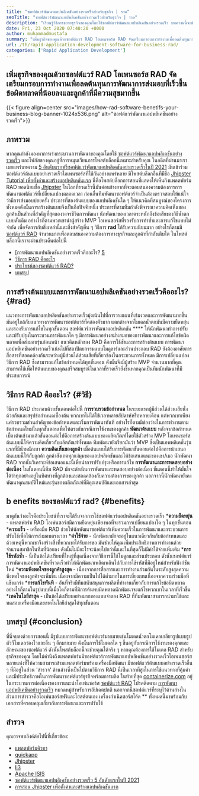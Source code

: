 ```yaml
---
title: "ซอฟต์แวร์พัฒนาแอปพลิเคชันอย่างรวดเร็วสำหรับธุรกิจ | ราด" 
seoTitle: "ซอฟต์แวร์พัฒนาแอปพลิเคชันอย่างรวดเร็วสำหรับธุรกิจ | ราด" 
description: "เรียนรู้วิธีการขยายธุรกิจของคุณโดยใช้ซอฟต์แวร์พัฒนาแอปพลิเคชันอย่างรวดเร็ว บทความนี้จะช่วยให้คุณเข้าใจวิธีการ RAD โอเพ่นซอร์ส" 
date: Fri, 23 Oct 2020 07:40:20 +0000
author: muhammadmustafa
summary: "เพิ่มธุรกิจของคุณด้วยซอฟต์แวร์ RAD โอเพนซอร์ส RAD จัดเตรียมกรอบการทำงานเพื่อลดต้นทุนการพัฒนาการส่งมอบที่เร็วขึ้นข้อผิดพลาดที่น้อยลงและลูกค้าที่มีความสุขมากขึ้น" 
url: /th/rapid-application-development-software-for-business-rad/
categories: ['Rapid Application Development']
---
```


## เพิ่มธุรกิจของคุณด้วยซอฟต์แวร์ RAD โอเพนซอร์ส RAD จัดเตรียมกรอบการทำงานเพื่อลดต้นทุนการพัฒนาการส่งมอบที่เร็วขึ้นข้อผิดพลาดที่น้อยลงและลูกค้าที่มีความสุขมากขึ้น

{{< figure align=center src="images/how-rad-software-benetifs-your-business-blog-banner-1024x536.png" alt="ซอฟต์แวร์พัฒนาแอปพลิเคชันอย่างรวดเร็ว">}}


## ภาพรวม
หากคุณกำลังมองหาการเร่งกระบวนการพัฒนาของคุณโดยใช้ [ซอฟต์แวร์พัฒนาแอปพลิเคชันอย่างรวดเร็ว][1] และโฟกัสของคุณอยู่ที่การหมุนเวียนการโพสต์บล็อกนี้เหมาะสำหรับคุณ ในอดีตที่ผ่านมาเราเผยแพร่บทความ [5 อันดับแรกฟรีซอฟต์แวร์พัฒนาแอปพลิเคชันอย่างรวดเร็วในปี 2021][2] มันเข้าร่วมซอฟต์แวร์ต้นแบบอย่างรวดเร็วโอเพนซอร์สที่ใช้กันอย่างแพร่หลาย มีโพสต์บล็อกอื่นที่มีชื่อ [Jhipster Tutorial เพื่อตั้งค่าและสร้างแอปพลิเคชันแรก][3] นี่คือโพสต์บล็อกการสอนที่แสดงให้เห็นถึงแพลตฟอร์ม RAD ยอดนิยมชื่อ [Jhipster][4]
ในโลกที่รวดเร็วนี้มันค่อนข้างยากที่จะตอบสนองความต้องการการพัฒนาซอฟต์แวร์ที่เปลี่ยนแปลงตลอดเวลา ก่อนอื่นทีมพัฒนาซอฟต์แวร์จำเป็นต้องตรวจสอบให้แน่ใจว่ามีการส่งมอบบ่อยครั้ง ประการที่สองต้นแบบของแอปพลิเคชันใด ๆ ให้แนวคิดที่สมบูรณ์ของโครงการทั้งหมดดังนั้นการสร้างต้นแบบจึงเป็นอีกปัจจัยหนึ่ง ประการที่สามทีมกำลังพิจารณาความคิดเห็นของลูกค้าเป็นส่วนที่สำคัญที่สุดของวงจรชีวิตการพัฒนา นักพัฒนาของเวลาตระหนักถึงข้อเสียของวิธีน้ำตกแบบดั้งเดิม อย่างไรก็ตามพวกเขานำผู้สร้าง MVP โอเพนซอร์สที่รองรับการทำซ้ำและการแก้ไขแบบไม่ จำกัด
เพื่อจัดการกับสิ่งเหล่านี้และสิ่งสำคัญอื่น ๆ วิธีการ **rad**  ได้รับความนิยมมาก อย่างไรก็ตามมี [ซอฟต์แวร์ RAD][1] จำนวนมากเพื่อตอบสนองความต้องการทางธุรกิจและลูกค้าที่กำลังเติบโต
ในโพสต์บล็อกนี้เราจะผ่านประเด็นต่อไปนี้
  * [การพัฒนาแอปพลิเคชันอย่างรวดเร็วคืออะไร? [5]
  * [วิธีการ RAD คืออะไร][6]
  * [ประโยชน์ของซอฟต์แวร์ RAD?][7]
  * [บทสรุป][8]

## การสร้างต้นแบบและการพัฒนาแอปพลิเคชันอย่างรวดเร็วคืออะไร?   {#rad}
แนวทางการพัฒนาแอปพลิเคชันอย่างรวดเร็วมุ่งเน้นไปที่การวางแผนที่เข้มงวดและการพัฒนามากขึ้น มันอยู่ใกล้กับแนวทางการพัฒนาซอฟต์แวร์ที่คล่องตัวมาก แตกต่างจากโมเดลน้ำตกมันมีความยืดหยุ่นและรองรับการแก้ไขในทุกขั้นตอน
ซอฟต์แวร์การพัฒนาแอปพลิเคชัน  ****  ให้นักพัฒนาทำการปรับและปรับปรุงในกระบวนการพัฒนาใด ๆ มีการพัฒนาอย่างสม่ำเสมอของการพัฒนาและการแก้ไขข้อผิดพลาดเพื่อส่งมอบรุ่นก่อนหน้า
แนวคิดหลักของ RAD คือการใช้ซ้ำและการสร้างต้นแบบ การพัฒนาแอปพลิเคชันอย่างรวดเร็วเน้นไปที่สถาปัตยกรรมแบบโมดูลาร์และส่วนประกอบ RAD ยังต้องอาศัยการสื่อสารที่สอดคล้องกันระหว่างผู้มีส่วนได้ส่วนเสียที่เกี่ยวข้องในกระบวนการทั้งหมด มีการเปลี่ยนแปลงวิธีการ RAD ซึ่งสามารถแก้ไขข้อกำหนดได้ทุกขั้นตอน ดังนั้นจึงมีผู้สร้าง MVP จำนวนมากที่คุณสามารถใช้เพื่อให้ต้นแบบของคุณเสร็จสมบูรณ์ในเวลาที่รวดเร็วยิ่งขึ้นหากคุณเป็นทีมนักพัฒนาที่มีประสบการณ์

## วิธีการ RAD คืออะไร?   {#วิธี}
วิธีการ RAD ประกอบด้วยขั้นตอนต่อไปนี้
**การรวบรวมข้อกำหนด** 
ในระยะแรกผู้มีส่วนได้ส่วนเสียนั่งด้วยกันและสรุปข้อกำหนดเบื้องต้น พวกเขาไม่ได้ใช้เวลาหลายสัปดาห์หรือหลายเดือน แต่พวกเขาเพียงแค่รวบรวมส่วนสำคัญของข้อกำหนดและเริ่มการพัฒนาทันที อย่างไรก็ตามมีช่องว่างในการทำงานตามข้อกำหนดใหม่ในทุกขั้นตอนเพื่อให้ตรงกับกรณีการใช้งานของลูกค้า
**พัฒนาต้นแบบ** 
หลังจากข้อกำหนดเบื้องต้นเข้ามาแล้วขั้นตอนต่อไปคือการสร้างต้นแบบของผลิตภัณฑ์โดยใช้ตัวสร้าง MVP โอเพนซอร์ส ต้นแบบนี้ให้ความคิดเกี่ยวกับผลิตภัณฑ์ทั้งหมด ทีมพัฒนายังเรียกมันว่า MVP ซึ่งเป็นแอพพลิเคชั่นรุ่นแรกที่มีน้ำหนักเบา
**ความคิดเห็นของลูกค้า** 
เมื่อต้นแบบได้รับการพัฒนาขั้นตอนต่อไปคือการนำเสนอต้นแบบนี้ให้กับลูกค้า ลูกค้าสังเกตทุกแง่มุมของแอปพลิเคชันและให้ข้อเสนอแนะของเขา/เธอ นักพัฒนา RAD จากนั้นวิเคราะห์ข้อเสนอแนะนี้เพื่อนำการปรับปรุงหรือการแก้ไข
**การพัฒนาและการทดสอบอย่างต่อเนื่อง** 
ในขั้นตอนนี้ทีม RAD มักจะดำเนินการพัฒนาและทดสอบอย่างต่อเนื่อง ขั้นตอนนี้ทำให้มั่นใจได้ว่าทุกอย่างอยู่ในทิศทางที่ถูกต้องและสอดคล้องกับความต้องการของลูกค้า นอกจากนี้นักพัฒนายังคงพัฒนาคุณสมบัติใหม่และรุ่นของผลิตภัณฑ์ที่มีคุณสมบัติและเอกสารล่าสุด

## b **enefits ของซอฟต์แวร์ rad?**    {#benefits}
มาดูกันว่าอะไรคือประโยชน์ที่เราจะได้รับจากการใช้ซอฟต์แวร์แอปพลิเคชันอย่างรวดเร็ว
  ***ความยืดหยุ่น**  - แพลตฟอร์ม RAD โอเพ่นซอร์สมีความยืดหยุ่นเพียงพอที่จะรวมการเปลี่ยนแปลงใด ๆ ในทุกขั้นตอน
  ***ความเร็ว**  - เครื่องมือ RAD ช่วยให้นักพัฒนาซอฟต์แวร์เพิ่มความเร็วในการพัฒนาและกระบวนการปรับใช้เพื่อให้การส่งมอบตรงเวลา
  ***ค่าใช้จ่าย**  - นักพัฒนามักจะอยู่ในแนวเดียวกันกับข้อกำหนดและด้วยเหตุนี้พวกเขาจึงสร้างสิ่งที่พวกเขาได้รับการขอ มันช่วยให้คุณเพิ่มประสิทธิภาพการทำงานด้วยจำนวนสมาชิกในทีมที่น้อยลง ดังนั้นไม่มีอะไรจะน้อยไปกว่านี้และในที่สุดก็ไม่มีค่าใช้จ่ายเพิ่มเติม
  ***การใช้รหัสซ้ำ**  - นี่เป็นข้อได้เปรียบที่ใหญ่ที่สุดเนื่องจากวิธีการนี้ใช้โมดูลและส่วนประกอบ ดังนั้นซอฟต์แวร์การพัฒนาแอปพลิเคชันที่รวดเร็วทำให้นักพัฒนาเพลิดเพลินไปกับการใช้รหัสที่มีอยู่ใหม่สำหรับฟังก์ชันใหม่
  ***ความพึงพอใจของลูกค้าสูงสุด**  - เนื่องจากการสื่อสารและการทำงานร่วมกันในระดับสูงสุดความพึงพอใจของลูกค้าจะเพิ่มขึ้น เนื่องจากมีความเป็นไปได้ต่ำมากในการเบี่ยงเบนเนื่องจากความร่วมมือที่แข็งแกร่ง
  ***การแก้ไขทันที**  - อันที่จริงมีทีมสนับสนุนการผลิตที่ทำงานเกี่ยวกับการแก้ไขข้อผิดพลาด อย่างไรก็ตามในรูปแบบนี้เมื่อใดก็ตามที่มีการค้นพบผิดพลาดนักพัฒนาจะแก้ไขพวกเขาในเวลาที่เร็วขึ้น
  ***เทคโนโลยีล่าสุด**  - เป็นข้อได้เปรียบอย่างมากของแบบจำลอง RAD ที่ทีมพัฒนาสามารถนำมาใช้และทดสอบเครื่องมือและเทคโนโลยีล่าสุดได้ทุกขั้นตอน

## **บทสรุป**    {#conclusion}
ที่นี่จบลงด้วยการสอนนี้ มีรูปแบบการพัฒนาซอฟต์แวร์มากมายเช่นโมเดลน้ำตกโมเดลเกลียวรูปแบบรูปตัววีโมเดลว่องไวและอื่น ๆ อีกมากมาย ดังนั้นการใช้โมเดลใด ๆ ขึ้นอยู่กับกรณีการใช้งานของคุณและลักษณะของซอฟต์แวร์ ดังนั้นโพสต์บล็อกนี้จะช่วยคุณได้จริง ๆ หากคุณต้องการใช้โมเดล RAD สำหรับธุรกิจของคุณ โดยไม่คำนึงถึงแพลตฟอร์มมีซอฟต์แวร์การพัฒนาแอปพลิเคชันอย่างรวดเร็วโอเพนซอร์สหลายแห่งที่ให้ความสามารถข้ามแพลตฟอร์มพร้อมเครื่องมือพัฒนา มีซอฟต์แวร์ต้นแบบอย่างรวดเร็วอื่น ๆ ที่มีอยู่ในส่วน 'สำรวจ' ด้านล่างซึ่งเป็นไปตามวิธีการ RAD นี่เป็นเวลาที่สูงในการใช้แนวทางที่คุ้มค่าและมีประสิทธิภาพในการพัฒนาซอฟต์แวร์ธุรกิจพร้อมการผลิต
ในท้ายที่สุด [containerize.com][9] อยู่ในกระบวนการต่อเนื่องของการแนะนำโอเพ่นซอร์ส [ซอฟต์แวร์ RAD][1] โปรดติดตาม [การพัฒนาแอปพลิเคชันอย่างรวดเร็ว][1] หมวดหมู่สำหรับการอัปเดตปกติ นอกจากนี้ซอฟต์แวร์ที่ระบุไว้ด้านล่างในส่วนการสำรวจคือโอเพ่นซอร์สฟรีและโฮสต์ตนเอง เครื่องกำเนิดซอร์สโค้ด ** ทั้งหมดนี้มาพร้อมกับเอกสารที่ครอบคลุมเกี่ยวกับการพัฒนาและการปรับใช้

## สำรวจ
คุณอาจพบลิงค์ต่อไปนี้ที่เกี่ยวข้อง:
  * [แพลตฟอร์มคิวบา][10]
  * [quickapp][11]
  * [Jhipster][4]
  * [li3][12]
  * [Apache ISIS][13]
  * [ซอฟต์แวร์พัฒนาแอปพลิเคชันอย่างรวดเร็ว 5 อันดับแรกในปี 2021][2]
  * [การสอน Jhipster เพื่อตั้งค่าและสร้างแอปพลิเคชันแรก][3]

  
[1]: https://products.containerize.com/rad
[2]: https://blog.containerize.com/rapid-application-development/top-5-free-rapid-application-development-software-in-2021/
[3]: https://blog.containerize.com/2020/10/28/jhipster-tutorial-to-setup-and-create-the-first-application/
[4]: https://products.containerize.com/rad/jhipster
[5]: #rad
[6]: #method
[7]: #benefits
[8]: #conclusion
[9]: https://www.containerize.com/
[10]: https://products.containerize.com/rad/cuba
[11]: https://products.containerize.com/rad/quickapp
[12]: https://products.containerize.com/rad/li3
[13]: https://products.containerize.com/rad/apache-isis
